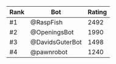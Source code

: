 Rank|Bot|Rating
---|---|---
#1|@RaspFish|2492
#2|@OpeningsBot|1990
#3|@DavidsGuterBot|1498
#4|@pawnrobot|1240
